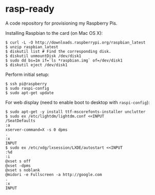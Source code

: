 rasp-ready
==========

A code repository for provisioning my Raspberry Pis.

Installing Raspbian to the card (on Mac OS X):

    $ curl -L -O http://downloads.raspberrypi.org/raspbian_latest
    $ unzip raspbian_latest
    $ diskutil list # Find the corresponding disk.
    $ diskutil unmountDisk /dev/disk1
    $ sudo dd bs=1m if=`ls *raspbian.img` of=/dev/disk1
    $ diskutil eject /dev/disk1

Perform initial setup:

    $ ssh pi@raspberry
    $ sudo raspi-config
    $ sudo apt-get update

For web display (need to enable boot to desktop with `raspi-config`):

    $ sudo apt-get -y install ttf-mscorefonts-installer unclutter
    $ sudo ex /etc/lightdm/lightdm.conf <<INPUT
    /SeatDefaults
    :a
    xserver-command=X -s 0 dpms
    .
    :x
    INPUT
    $ sudo ex /etc/xdg/lxsession/LXDE/autostart <<INPUT
    :%d
    :i
    @xset s off
    @xset -dpms
    @xset s noblank
    @midori -e Fullscreen -a http://google.com
    .
    :x
    INPUT
